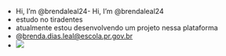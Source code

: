 -  Hi, I’m @brendaleal24-  Hi, I’m @brendaleal24
- estudo no tiradentes
- atualmente estou desenvolvendo um projeto nessa plataforma 
- @brenda.dias.leal@escola.pr.gov.br
-  ![](https://media1.tenor.com/m/9TKxcyxQQxIAAAAd/cat-dance-dancing-cat.gif)
